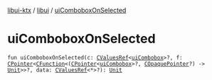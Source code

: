 [libui-ktx](../index.md) / [libui](index.md) / [uiComboboxOnSelected](./ui-combobox-on-selected.md)

# uiComboboxOnSelected

`fun uiComboboxOnSelected(c: `[`CValuesRef`](../kotlinx.cinterop/-c-values-ref/index.md)`<`[`uiCombobox`](ui-combobox.md)`>?, f: `[`CPointer`](../kotlinx.cinterop/-c-pointer/index.md)`<`[`CFunction`](../kotlinx.cinterop/-c-function/index.md)`<(`[`CPointer`](../kotlinx.cinterop/-c-pointer/index.md)`<`[`uiCombobox`](ui-combobox.md)`>?, `[`COpaquePointer`](../kotlinx.cinterop/-c-opaque-pointer.md)`?) -> `[`Unit`](https://kotlinlang.org/api/latest/jvm/stdlib/kotlin/-unit/index.html)`>>?, data: `[`CValuesRef`](../kotlinx.cinterop/-c-values-ref/index.md)`<*>?): `[`Unit`](https://kotlinlang.org/api/latest/jvm/stdlib/kotlin/-unit/index.html)